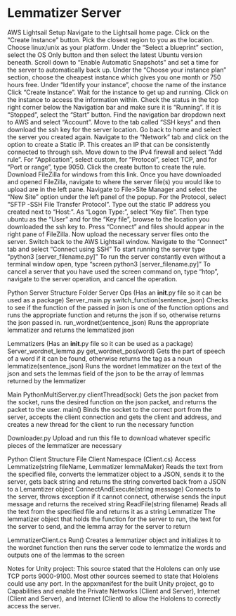 # Lemmatizer Server
AWS Lightsail Setup
Navigate to the Lightsail home page.
Click on the “Create Instance” button.
Pick the closest region to you as the location.
Choose linux/unix as your platform.
Under the “Select a blueprint” section, select the OS Only button and then select the latest Ubuntu version beneath.
Scroll down to “Enable Automatic Snapshots” and set a time for the server to automatically back up.
Under the “Choose your instance plan” section, choose the cheapest instance which gives you one month or 750 hours free.
Under “Identify your instance”, choose the name of the instance
Click “Create Instance”.
Wait for the instance to get up and running.
Click on the instance to access the information within.
Check the status in the top right corner below the Navigation bar and make sure it is “Running”. If it is “Stopped”, select the “Start” button.
Find the navigation bar dropdown next to AWS and select “Account”.
Move to the tab called “SSH keys” and then download the ssh key for the server location.
Go back to home and select the server you created again.
 Navigate to the “Network” tab and click on the option to create a Static IP. This creates an IP that can be consistently connected to through ssh.
Move down to the IPv4 firewall and select “Add rule”.
For “Application”, select custom, for “Protocol”, select TCP, and for “Port or range”, type 9050.
Click the create button to create the rule.
Download FileZilla for windows from this link.
Once you have downloaded and opened FileZilla, navigate to where the server file(s) you would like to upload are in the left pane.
 Navigate to File>Site Manager and select the “New Site” option under the left panel of the popup.
For the Protocol, select “SFTP -SSH File Transfer Protocol”.
Type out the static IP address you created next to “Host:”.
As “Logon Type:”, select “Key file”. Then type ubuntu as the “User” and for the “Key file”, browse to the location you downloaded the ssh key to.
Press “Connect” and files should appear in the right pane of FileZilla.
Now upload the necessary server files onto the server.
Switch back to the AWS Lightsail window.
Navigate to the “Connect” tab and select “Connect using SSH”
To start running the server type “python3 [server_filename.py]”
To run the server constantly even without a terminal window open, type “screen python3 [server_filename.py]”
To cancel a server that you have used the screen command on, type “htop”, navigate to the server operation, and cancel the operation.

Python Server Structure
Folder
Server Ops (Has an __init__.py file so it can be used as a package)
Server_main.py
switch_function(sentence_json)
Checks to see if the function of the passed in json is one of the function options and runs the appropriate function and returns the json if so, otherwise returns the json passed in.
run_wordnet(sentence_json)
Runs the appropriate lemmatizer and returns the lemmatized json

Lemmatizers (Has an __init__.py file so it can be used as a package)
Server_wordnet_lemma.py
get_wordnet_pos(word)
Gets the part of speech of a word if it can be found, otherwise returns the tag as a noun
lemmatize(sentence_json)
Runs the wordnet lemmatizer on the text of the json and sets the lemmas field of the json to be the array of lemmas returned by the lemmatizer

Main
PythonMultiServer.py
clientThread(sock)
Gets the json packet from the socket, runs the desired function on the json packet, and returns the packet to the user.
main()
Binds the socket to the correct port from the server, accepts the client connection and gets the client and address, and creates a new thread for the client to run the necessary function

Downloader.py
Upload and run this file to download whatever specific pieces of the lemmatizer are necessary

Python Client Structure
File
Client Namespace (Client.cs)
Access
Lemmatize(string fileName, Lemmatizer lemmaMaker)
Reads the text from the specified file, converts the lemmatizer object to a JSON, sends it to the server, gets back string and returns the string converted back from a JSON to a Lemamtizer object
ConnectAndExecute(string message)
Connects to the server, throws exception if it cannot connect, otherwise sends the input message and returns the received string
ReadFile(string filename)
Reads all the text from the specified file and returns it as a string
Lemmatizer
The lemmatizer object that holds the function for the server to run, the text for the server to send, and the lemma array for the server to return

LemmatizerClient.cs
Run()
Creates a lemmatizer object and initializes it to the wordnet function then runs the server code to lemmatize the words and outputs one of the lemmas to the screen

Notes for Unity project:
This source stated that the Hololens can only use TCP ports 9000-9100. Most other sources seemed to state that Hololens could use any port.
In the appxmanifest for the built Unity project, go to Capabilities and enable the Private Networks (Client and Server), Internet (Client and Server), and Internet (Client) to allow the Hololens to correctly access the server.
